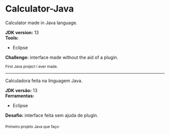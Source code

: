 # Calculator-Java
Calculator made in Java language.

<b>JDK version:</b> 13 <br>
<b>Tools:</b>
- Eclipse

<b>Challenge:</b> interface made without the aid of a plugin.

<sub>First Java project i ever made.

_______________________________________________________________________


Calculadora feita na linguagem Java.

<b>JDK versão:</b> 13 <br>
<b>Ferramentas:</b>
- Eclipse

<b>Desafio:</b> interface feita sem ajuda de plugin.

<sub>Primeiro projeto Java que faço</sub>.

